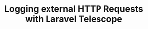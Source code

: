 ---
layout: "../../layouts/BlogPost.astro"
title: Logging external HTTP Requests with Laravel Telescope
pubDate: 2022-06-14T14:27:16.845Z
description: >-
    The biggest issue with working with third-party APIs is that we have very little visibility. We integrate them into our code base and test them.
social_image: https://laravelnews.imgix.net/images/Laravel-telescope.png?ixlib=php-3.3.1
repost: true
source: https://laravel-news.com/logging-external-http-requests-with-laravel-telescope
partner: Laravel News
---